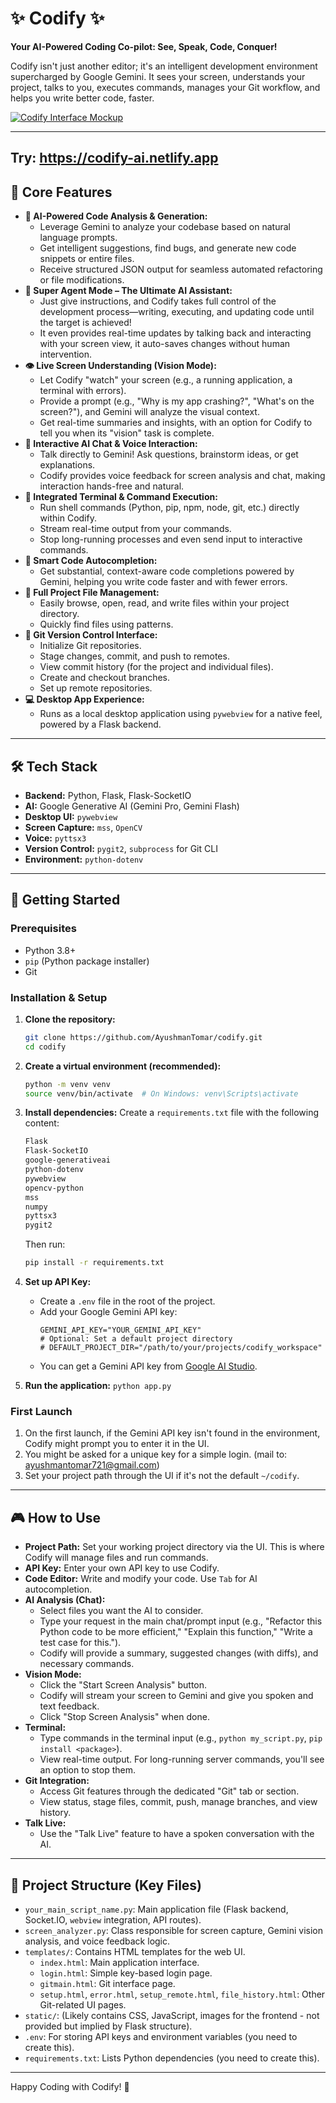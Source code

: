 # ✨ Codify ✨

**Your AI-Powered Coding Co-pilot: See, Speak, Code, Conquer!**

Codify isn't just another editor; it's an intelligent development environment supercharged by Google Gemini. It sees your screen, understands your project, talks to you, executes commands, manages your Git workflow, and helps you write better code, faster.

[![Codify Interface Mockup](https://codify-ai.netlify.app/api.png)](https://codify-ai.netlify.app)

---

## Try: https://codify-ai.netlify.app

## 🚀 Core Features

*   **🧠 AI-Powered Code Analysis & Generation:**
    *   Leverage Gemini to analyze your codebase based on natural language prompts.
    *   Get intelligent suggestions, find bugs, and generate new code snippets or entire files.
    *   Receive structured JSON output for seamless automated refactoring or file modifications.
*   **🚀 Super Agent Mode – The Ultimate AI Assistant:**
    *   Just give instructions, and Codify takes full control of the development process—writing, executing, and updating code until the target is achieved! 
    *   It even provides real-time updates by talking back and interacting with your screen view, it auto-saves changes without human intervention.
*   **👁️ Live Screen Understanding (Vision Mode):**
    *   Let Codify "watch" your screen (e.g., a running application, a terminal with errors).
    *   Provide a prompt (e.g., "Why is my app crashing?", "What's on the screen?"), and Gemini will analyze the visual context.
    *   Get real-time summaries and insights, with an option for Codify to tell you when its "vision" task is complete.
*   **💬 Interactive AI Chat & Voice Interaction:**
    *   Talk directly to Gemini! Ask questions, brainstorm ideas, or get explanations.
    *   Codify provides voice feedback for screen analysis and chat, making interaction hands-free and natural.
*   **🔧 Integrated Terminal & Command Execution:**
    *   Run shell commands (Python, pip, npm, node, git, etc.) directly within Codify.
    *   Stream real-time output from your commands.
    *   Stop long-running processes and even send input to interactive commands.
*   **📝 Smart Code Autocompletion:**
    *   Get substantial, context-aware code completions powered by Gemini, helping you write code faster and with fewer errors.
*   **📂 Full Project File Management:**
    *   Easily browse, open, read, and write files within your project directory.
    *   Quickly find files using patterns.
*   **🌿 Git Version Control Interface:**
    *   Initialize Git repositories.
    *   Stage changes, commit, and push to remotes.
    *   View commit history (for the project and individual files).
    *   Create and checkout branches.
    *   Set up remote repositories.
*   **💻 Desktop App Experience:**
    *   Runs as a local desktop application using `pywebview` for a native feel, powered by a Flask backend.

---

## 🛠️ Tech Stack

*   **Backend:** Python, Flask, Flask-SocketIO
*   **AI:** Google Generative AI (Gemini Pro, Gemini Flash)
*   **Desktop UI:** `pywebview`
*   **Screen Capture:** `mss`, `OpenCV`
*   **Voice:** `pyttsx3`
*   **Version Control:** `pygit2`, `subprocess` for Git CLI
*   **Environment:** `python-dotenv`

---

## 🏁 Getting Started

### Prerequisites

*   Python 3.8+
*   `pip` (Python package installer)
*   Git

### Installation & Setup

1.  **Clone the repository:**
    ```bash
    git clone https://github.com/AyushmanTomar/codify.git
    cd codify
    ```

2.  **Create a virtual environment (recommended):**
    ```bash
    python -m venv venv
    source venv/bin/activate  # On Windows: venv\Scripts\activate
    ```

3.  **Install dependencies:**
    Create a `requirements.txt` file with the following content:
    ```txt
    Flask
    Flask-SocketIO
    google-generativeai
    python-dotenv
    pywebview
    opencv-python
    mss
    numpy
    pyttsx3
    pygit2
    ```
    Then run:
    ```bash
    pip install -r requirements.txt
    ```

4.  **Set up API Key:**
    *   Create a `.env` file in the root of the project.
    *   Add your Google Gemini API key:
        ```env
        GEMINI_API_KEY="YOUR_GEMINI_API_KEY"
        # Optional: Set a default project directory
        # DEFAULT_PROJECT_DIR="/path/to/your/projects/codify_workspace"
        ```
    *   You can get a Gemini API key from [Google AI Studio](https://aistudio.google.com/app/apikey).

5.  **Run the application:**
     `python app.py `

### First Launch

1.  On the first launch, if the Gemini API key isn't found in the environment, Codify might prompt you to enter it in the UI.
2.  You might be asked for a unique key for a simple login. (mail to: ayushmantomar721@gmail.com)
3.  Set your project path through the UI if it's not the default `~/codify`.

---

## 🎮 How to Use

*   **Project Path:** Set your working project directory via the UI. This is where Codify will manage files and run commands.
*   **API Key:** Enter your own API key to use Codify.
*   **Code Editor:** Write and modify your code. Use `Tab` for AI autocompletion.
*   **AI Analysis (Chat):**
    *   Select files you want the AI to consider.
    *   Type your request in the main chat/prompt input (e.g., "Refactor this Python code to be more efficient," "Explain this function," "Write a test case for this.").
    *   Codify will provide a summary, suggested changes (with diffs), and necessary commands.
*   **Vision Mode:**
    *   Click the "Start Screen Analysis" button.
    *   Codify will stream your screen to Gemini and give you spoken and text feedback.
    *   Click "Stop Screen Analysis" when done.
*   **Terminal:**
    *   Type commands in the terminal input (e.g., `python my_script.py`, `pip install <package>`).
    *   View real-time output. For long-running server commands, you'll see an option to stop them.
*   **Git Integration:**
    *   Access Git features through the dedicated "Git" tab or section.
    *   View status, stage files, commit, push, manage branches, and view history.
*   **Talk Live:**
    *   Use the "Talk Live" feature to have a spoken conversation with the AI.

---

## 📂 Project Structure (Key Files)

*   `your_main_script_name.py`: Main application file (Flask backend, Socket.IO, `webview` integration, API routes).
*   `screen_analyzer.py`: Class responsible for screen capture, Gemini vision analysis, and voice feedback logic.
*   `templates/`: Contains HTML templates for the web UI.
    *   `index.html`: Main application interface.
    *   `login.html`: Simple key-based login page.
    *   `gitmain.html`: Git interface page.
    *   `setup.html`, `error.html`, `setup_remote.html`, `file_history.html`: Other Git-related UI pages.
*   `static/`: (Likely contains CSS, JavaScript, images for the frontend - not provided but implied by Flask structure).
*   `.env`: For storing API keys and environment variables (you need to create this).
*   `requirements.txt`: Lists Python dependencies (you need to create this).


---

Happy Coding with Codify! 🚀